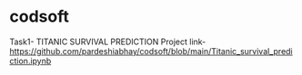 # codsoft
Task1- TITANIC SURVIVAL PREDICTION
Project link-https://github.com/pardeshiabhay/codsoft/blob/main/Titanic_survival_prediction.ipynb
